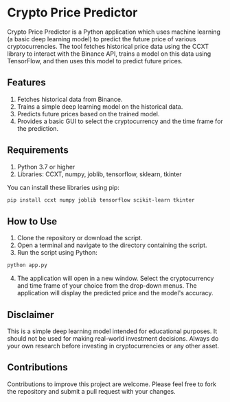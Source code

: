 # Crypto Price Predictor

Crypto Price Predictor is a Python application which uses machine learning (a basic deep learning model) to predict the future price of various cryptocurrencies. The tool fetches historical price data using the CCXT library to interact with the Binance API, trains a model on this data using TensorFlow, and then uses this model to predict future prices.

## Features

1. Fetches historical data from Binance.
2. Trains a simple deep learning model on the historical data.
3. Predicts future prices based on the trained model.
4. Provides a basic GUI to select the cryptocurrency and the time frame for the prediction.

## Requirements

1. Python 3.7 or higher
2. Libraries: CCXT, numpy, joblib, tensorflow, sklearn, tkinter

You can install these libraries using pip:

```bash
pip install ccxt numpy joblib tensorflow scikit-learn tkinter
```
## How to Use

1. Clone the repository or download the script.
2. Open a terminal and navigate to the directory containing the script.
3. Run the script using Python:

```bash
python app.py
```

4. The application will open in a new window. Select the cryptocurrency and time frame of your choice from the drop-down menus. The application will display the predicted price and the model's accuracy.

## Disclaimer

This is a simple deep learning model intended for educational purposes. It should not be used for making real-world investment decisions. Always do your own research before investing in cryptocurrencies or any other asset.

## Contributions

Contributions to improve this project are welcome. Please feel free to fork the repository and submit a pull request with your changes.